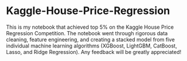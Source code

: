 # Kaggle-House-Price-Regression
This is my notebook that achieved top 5% on the Kaggle House Price Regression Competition. The notebook went through rigorous data cleaning, feature engineering, and creating a stacked model from five individual machine learning algorithms (XGBoost, LightGBM, CatBoost, Lasso, and Ridge Regression).
Any feedback will be greatly appreciated!
